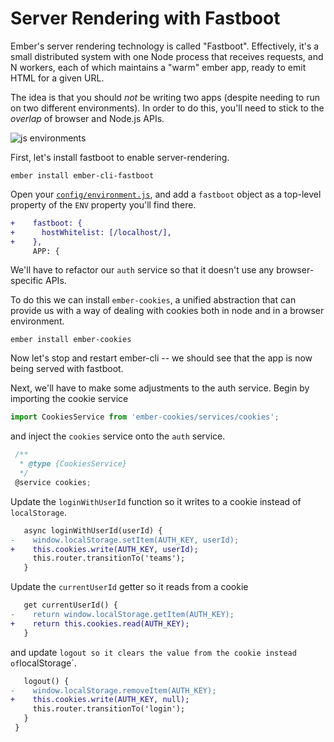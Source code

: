 # Server Rendering with Fastboot

Ember's server rendering technology is called "Fastboot". Effectively, it's a small distributed system with one Node process that receives requests, and N workers, each of which maintains a "warm" ember app, ready to emit HTML for a given URL.

The idea is that you should _not_ be writing two apps (despite needing to run on two different environments). In order to do this, you'll need to stick to the _overlap_ of browser and Node.js APIs.

![js environments](./img/20-server-rendering/js-envs.png)

First, let's install fastboot to enable server-rendering.

```
ember install ember-cli-fastboot
```

Open your [`config/environment.js`](../config/environment.js), and add a `fastboot` object as a top-level property of the `ENV` property you'll find there.

```diff
+    fastboot: {
+      hostWhitelist: [/localhost/],
+    },
     APP: {
```

We'll have to refactor our `auth` service so that it doesn't use any browser-specific APIs.

To do this we can install `ember-cookies`, a unified abstraction that can provide us with a way of dealing with cookies both in node and in a browser environment.

```
ember install ember-cookies
```

Now let's stop and restart ember-cli -- we should see that the app is now being served with fastboot.

Next, we'll have to make some adjustments to the auth service. Begin by importing the cookie service

```js
import CookiesService from 'ember-cookies/services/cookies';
```

and inject the `cookies` service onto the `auth` service.

```ts
 /**
  * @type {CookiesService}
  */
 @service cookies;
```

Update the `loginWithUserId` function so it writes to a cookie instead of `localStorage`.

```diff
   async loginWithUserId(userId) {
-    window.localStorage.setItem(AUTH_KEY, userId);
+    this.cookies.write(AUTH_KEY, userId);
     this.router.transitionTo('teams');
   }
```

Update the `currentUserId` getter so it reads from a cookie

```diff
   get currentUserId() {
-    return window.localStorage.getItem(AUTH_KEY);
+    return this.cookies.read(AUTH_KEY);
   }
```

and update `logout so it clears the value from the cookie instead of`localStorage`.

```diff
   logout() {
-    window.localStorage.removeItem(AUTH_KEY);
+    this.cookies.write(AUTH_KEY, null);
     this.router.transitionTo('login');
   }
 }
```
